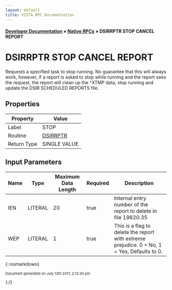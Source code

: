 ```yaml
---
layout: default
title: VISTA RPC Documentation
---
```


#### [Developer Documentation](../index) &#187; [Native RPCs](TableOfContents) &#187; DSIRRPTR STOP CANCEL REPORT<br/>
# DSIRRPTR STOP CANCEL REPORT

Requests a specified task to stop running. No guarantee that this will always work, however, if a report is asked to stop while running and the report sees the request, the report will clean up the ^XTMP data, stop running and update the DSIR SCHEDULED REPORTS file.

## Properties

Property | Value
--- | ---
Label | STOP
Routine | [DSIRRPTR](http://code.osehra.org/dox/Routine_DSIRRPTR_source.html)
Return Type | SINGLE VALUE


## Input Parameters

Name | Type | Maximum Data Length | Required | Description
--- | --- | --- | --- | ---
IEN | LITERAL | 20 | true | Internal entry number of the report to delete in file 19620.35
WEP | LITERAL | 1 | true | This is a flag to delete the report with extreme prejudice. 0 &#x3D; No, 1 &#x3D; Yes, Defaults to 0.



{::nomarkdown} <br/><p style="font-size: 11px">Document generated on July 13th 2017, 2:13:30 pm</p>{:/}
